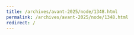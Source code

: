 ```yaml
---
title: /archives/avant-2025/node/1348.html
permalink: /archives/avant-2025/node/1348.html
redirect: /
---
```


